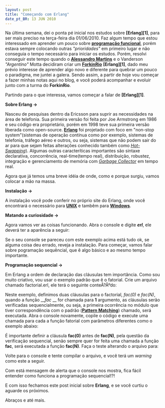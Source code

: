 ```yaml
--- 
layout: post
title: "Começando com Erlang"
date_pt_BR: 13 JUN 2010
---
```


Na última semana, dei o ponta pé inicial nos estudos sobre **[Erlang][1]**, para ser mais preciso na terça-feira dia 01/06/2010. Faz algum tempo que estou interessado em aprender um pouco sobre **[programação funcional](http://pt.wikipedia.org/wiki/Programa%C3%A7%C3%A3o_funcional )**, porém estava sempre colocando outras  *"prioridades"* em primeiro lugar e não conseguia o tempo necessário para iniciar os estudos. 
Porém, resolvi conseguir este tempo quando o **[Alessandro Martins](http://www.aleuai.com.br/blog/)** e o Vanderson *"Argentino"* Motta decidiram criar um **[ForkinRio](http://groups.google.com.br/group/forkinrio?hl=pt-BR)** **[Erlang][1]**, dado meu prévio interesse de aprender algo novo e diferente para quebrar um pouco o paradigma, me juntei a galera.
Sendo assim, a partir  de hoje vou começar a fazer minhas notas aqui no blog, e você poderá acompanhar e evoluir junto com a turma do **ForkinRio**.

Partindo para o que interessa, vamos começar a falar de **[Erlang][1]**.

**Sobre Erlang ->**

Nasceu de pesquisas dentro da Ericsson para suprir as necessidades na área de telefonia. Sua primeira versão foi feita por Joe Armstrong em 1986 e seu código era proprietário, porém em 1998 teve sua primeira versão liberada como open-source.
**[Erlang](http://www.erlang.org)** foi projetado com foco em "non-stop system"(sistemas de operação contínua como por exemplo, sistemas de telefonia, tráfego aéreo e outros, ou seja, sistemas que não podem sair do ar para que sejam feitas alterações conhecido também como *[Hot-Swapping](http://en.wikipedia.org/wiki/Hot_swapping)*). 
Algumas outras caracteríticas importantes são sintaxe declarativa, concorrência, real-time(tempo real), distribuição, robustez, integração e gerenciamento de memória com *[Garbage Collector](http://pt.wikipedia.org/wiki/Coletor_de_lixo)* em tempo real. 

Agora que já temos uma breve idéia de onde, como e porque surgiu, vamos colocar a mão na massa.

**Instalação ->**

A instalação você pode conferir no próprio site do Erlang, onde você encontrará o necessário para **[UNIX](http://erlang.org/doc/installation_guide/install.html#id2258617)** e tambêm para **[Windows](http://erlang.org/doc/installation_guide/install.html#id2252066)**.

**Matando a curiosidade ->**

Agora vamos ver as coisas funcionando.
Abra o console e digite __*erl*__, ele deverá ter a aparência a seguir:

<script src="http://gist.github.com/436107.js"></script>

Se o seu console se pareceu com este exemplo acima está tudo ok, se alguma coisa deu errado, reveja a instalação.
Para começar, vamos falar sobre pogramação sequêncial, que ê algo básico e ao mesmo tempo importante.

**Programação sequencial ->**

Em Erlang a ordem de declaração das cláusulas tem importância.
Como sou muito criativo, vou usar o exemplo padrão que ê o fatorial. Crie um arquivo chamado factorial.erl, ele terá o seguinte conteÃ?Âºdo:

<script src="http://gist.github.com/436094.js"></script>

Neste exemplo, definimos duas cláusulas para o factorial, *fac(0)* e *fac(N)*, quando a função __*fac* __ for chamada para **1** argumento, as cláusulas serão verificadas sequencialmente, ou seja, a primeira ocorrência no módulo que tiver correspondência com o padrão (**[Pattern Matching](http://en.wikipedia.org/wiki/Pattern_matching)**) chamado, será executada.
Abra o console novamente, copile o código e execute uma chamada para cada a função fatorial com parâmetros diferentes como o exemplo abaixo:

<script src="http://gist.github.com/436108.js"></script>

É importante definir a cláusula **fac(0)** antes de **fac(N)**, pela questão da verificação sequencial, 
senão sempre quer for feita uma chamada a função **fac**, será executada a função **fac(N)**. 
Faça o teste alterando o arquivo para:

<script src="http://gist.github.com/436113.js"></script>

Volte para o console e tente compilar o arquivo, e você terá um *warning* como este a seguir.

<script src="http://gist.github.com/436117.js"></script>

Com está mensagem de alerta que o console nos mostra, fica fácil entender como funciona a programação sequencial!?! 

E com isso fechamos este post inicial sobre **Erlang**, e se você curtiu o aguarde os próximos.

Abraços e até mais.

[2]: http://www.erlang.org